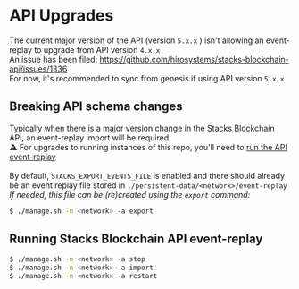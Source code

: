 # API Upgrades

The current major version of the API (version `5.x.x` ) isn't allowing an event-replay to upgrade from API version `4.x.x` \
An issue has been filed: https://github.com/hirosystems/stacks-blockchain-api/issues/1336 \
For now, it's recommended to sync from genesis if using API version `5.x.x`


## Breaking API schema changes

Typically when there is a major version change in the Stacks Blockchain API, an event-replay import will be required \
⚠️ For upgrades to running instances of this repo, you'll need to [run the API event-replay](https://github.com/hirosystems/stacks-blockchain-api#event-replay)\
\
By default, `STACKS_EXPORT_EVENTS_FILE` is enabled and there should already be an event replay file stored in `./persistent-data/<network>/event-replay` \
_If needed, this file can be (re)created using the `export` command:_
```bash
$ ./manage.sh -n <network> -a export
```

## Running Stacks Blockchain API event-replay

```bash
$ ./manage.sh -n <network> -a stop
$ ./manage.sh -n <network> -a import
$ ./manage.sh -n <network> -a restart
```
